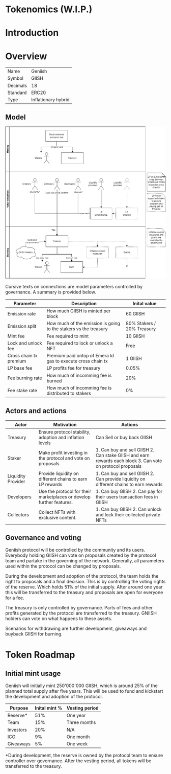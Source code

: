 # Tokenomics (W.I.P.)

# Introduction

# Overview

|          |                     |
| -------- | ------------------- |
| Name     | Geniish             |
| Symbol   | GIISH               |
| Decimals | 18                  |
| Standard | ERC20               |
| Type     | Inflationary hybrid |

## Model

![GIISH token overview of minting, utility and burning](/assets/images/geniish_tokenomics.drawio.png)

Cursive texts on connections are model parameters controlled by governance. A summary is provided below.

| Parameter              | Description                                                      | Inital value               |
| ---------------------- | ---------------------------------------------------------------- | -------------------------- |
| Emission rate          | How much GIISH is minted per block                               | 60 GIISH                   |
| Emission split         | How much of the emission is going to the stakers vs the treasury | 80% Stakers / 20% Treasury |
| Mint fee               | Fee required to mint                                             | 10 GIISH                   |
| Lock and unlock fee    | Fee required to lock or unlock a NFT                             | Free                       |
| Cross chain tx premium | Premium paid ontop of Emera ld gas to execute cross chain tx     | 1 GIISH                    |
| LP base fee            | LP profits fee for treasury                                      | 0.05%                      |
| Fee burning rate       | How much of incomming fee is burned                              | 20%                        |
| Fee stake rate         | How much of incomming fee is distributed to stakers              | 0%                         |

## Actors and actions

| Actor              | Motivation                                                           | Actions                                                                                                    |
| ------------------ | -------------------------------------------------------------------- | ---------------------------------------------------------------------------------------------------------- |
| Treasury           | Ensure protocol stability, adoption and inflation levels             | Can Sell or buy back GIISH                                                                                 |
| Staker             | Make profit investing in the protocol and vote on proposals          | 1. Can buy and sell GIISH 2. Can stake GIISH and earn rewards each block 3. Can vote on protocol proposals |
| Liquidity Provider | Provide liquidity on different chains to earn LP rewards             | 1. Can buy and sell GIISH 2. Can provide liquidity on different chains to earn rewards                     |
| Developers         | Use the protocol for their marketplaces or develop further features. | 1. Can buy GIISH 2. Can pay for their users transaction fees in GIISH                                      |
| Collectors         | Collect NFTs with exclusive content.                                 | 1. Can buy GIISH 2. Can unlock and lock their collected private NFTs                                       |

## Governance and voting

Geniish protocol will be controlled by the community and its users. Everybody holding GIISH can vote on proposals created by the protocol team and partake in the governing of the network. Generally, all parameters used within the protocol can be changed by proposals.

During the development and adoption of the protocol, the team holds the right to proposals and a final decision. This is by controlling the voting rights of the reserve. Which holds 51% of the initial supply. After around one year this will be transferred to the treasury and proposals are open for everyone for a fee.

The treasury is only controlled by governance. Parts of fees and other profits generated by the protocol are transferred to the treasury. GNIISH holders can vote on what happens to these assets.

Scenarios for withdrawing are further development, giveaways and buyback GIISH for burning.

# Token Roadmap

## Initial mint usage

Geniish will initially mint 250'000'000 GIISH, which is around 25% of the planned total supply after five years. This will be used to fund and kickstart the development and adoption of the protocol.

| Purpose   | Inital mint % | Vesting period |
| --------- | ------------- | -------------- |
| Reserve\* | 51%           | One year       |
| Team      | 15%           | Three months   |
| Investors | 20%           | N/A            |
| ICO       | 9%            | One month      |
| Giveaways | 5%            | One week       |

\*During development, the reserve is owned by the protocol team to ensure controller over governance. After the vesting period, all tokens will be transferred to the treasury.

